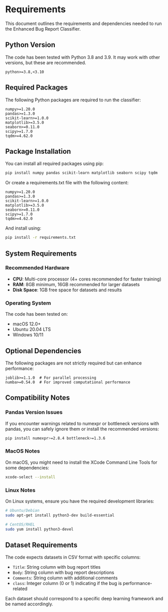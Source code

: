 # Requirements

This document outlines the requirements and dependencies needed to run the Enhanced Bug Report Classifier.

## Python Version

The code has been tested with Python 3.8 and 3.9. It may work with other versions, but these are recommended.

```
python>=3.8,<3.10
```

## Required Packages

The following Python packages are required to run the classifier:

```
numpy>=1.20.0
pandas>=1.3.0
scikit-learn>=1.0.0
matplotlib>=3.5.0
seaborn>=0.11.0
scipy>=1.7.0
tqdm>=4.62.0
```

## Package Installation

You can install all required packages using pip:

```bash
pip install numpy pandas scikit-learn matplotlib seaborn scipy tqdm
```

Or create a requirements.txt file with the following content:

```
numpy>=1.20.0
pandas>=1.3.0
scikit-learn>=1.0.0
matplotlib>=3.5.0
seaborn>=0.11.0
scipy>=1.7.0
tqdm>=4.62.0
```

And install using:

```bash
pip install -r requirements.txt
```

## System Requirements

### Recommended Hardware

- **CPU**: Multi-core processor (4+ cores recommended for faster training)
- **RAM**: 8GB minimum, 16GB recommended for larger datasets
- **Disk Space**: 1GB free space for datasets and results

### Operating System

The code has been tested on:
- macOS 12.0+
- Ubuntu 20.04 LTS
- Windows 10/11

## Optional Dependencies

The following packages are not strictly required but can enhance performance:

```
joblib>=1.1.0  # For parallel processing
numba>=0.54.0  # For improved computational performance
```

## Compatibility Notes

### Pandas Version Issues

If you encounter warnings related to numexpr or bottleneck versions with pandas, you can safely ignore them or install the recommended versions:

```bash
pip install numexpr>=2.8.4 bottleneck>=1.3.6
```

### MacOS Notes

On macOS, you might need to install the XCode Command Line Tools for some dependencies:

```bash
xcode-select --install
```

### Linux Notes

On Linux systems, ensure you have the required development libraries:

```bash
# Ubuntu/Debian
sudo apt-get install python3-dev build-essential

# CentOS/RHEL
sudo yum install python3-devel
```

## Dataset Requirements

The code expects datasets in CSV format with specific columns:
- `Title`: String column with bug report titles
- `Body`: String column with bug report descriptions
- `Comments`: String column with additional comments
- `class`: Integer column (0 or 1) indicating if the bug is performance-related

Each dataset should correspond to a specific deep learning framework and be named accordingly. 